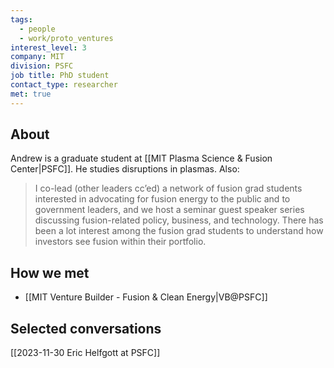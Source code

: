 ```yaml
---
tags:
  - people
  - work/proto_ventures
interest_level: 3
company: MIT
division: PSFC
job title: PhD student
contact_type: researcher
met: true
---
```

## About
Andrew is a graduate student at [[MIT Plasma Science & Fusion Center|PSFC]]. He studies disruptions in plasmas. Also:
>I co-lead (other leaders cc’ed) a network of fusion grad students interested in advocating for fusion energy to the public and to government leaders, and we host a seminar guest speaker series discussing fusion-related policy, business, and technology. There has been a lot interest among the fusion grad students to understand how investors see fusion within their portfolio. 
## How we met
- [[MIT Venture Builder - Fusion & Clean Energy|VB@PSFC]]
## Selected conversations
[[2023-11-30 Eric Helfgott at PSFC]]